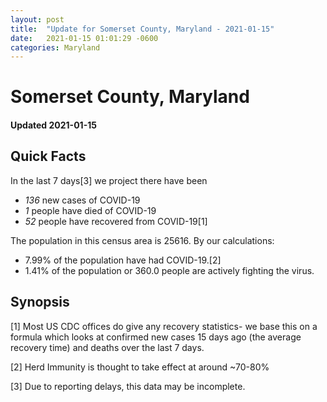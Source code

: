 ```yaml
---
layout: post
title:  "Update for Somerset County, Maryland - 2021-01-15"
date:   2021-01-15 01:01:29 -0600
categories: Maryland
---
```


# Somerset County, Maryland
#### Updated 2021-01-15

## Quick Facts

In the last 7 days[3] we project there have been
- *136* new cases of COVID-19
- *1* people have died of COVID-19
- *52* people have recovered from COVID-19[1]

The population in this census area is 25616. By our calculations:
- 7.99% of the population have had COVID-19.[2]
- 1.41% of the population or 360.0 people are actively fighting the virus.

## Synopsis




[1] Most US CDC offices do give any recovery statistics- we base this on a formula which looks at confirmed new cases
15 days ago (the average recovery time) and deaths over the last 7 days.

[2] Herd Immunity is thought to take effect at around ~70-80%

[3] Due to reporting delays, this data may be incomplete.
 
    